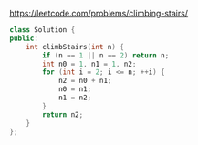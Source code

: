 https://leetcode.com/problems/climbing-stairs/

```c++
class Solution {
public:
    int climbStairs(int n) {
        if (n == 1 || n == 2) return n;
        int n0 = 1, n1 = 1, n2;
        for (int i = 2; i <= n; ++i) {
            n2 = n0 + n1;
            n0 = n1;
            n1 = n2;
        }
        return n2;
    }
};
```



